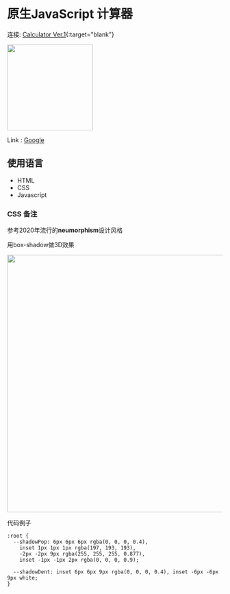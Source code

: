 # 原生JavaScript 计算器

连接: [Calculator Ver.1](https://musekorea.github.io/js-Calculator/){:target="blank"}

<img src="https://user-images.githubusercontent.com/77679025/147753921-505213cb-a591-4f89-9b27-8627698c12df.gif" width="200px">


Link : <a href="https://www.google.com" target="_blank">Google</a>



## 使用语言
- HTML
- CSS
- Javascript

### CSS 备注

参考2020年流行的**neumorphism**设计风格

用box-shadow做3D效果 

<img src="https://user-images.githubusercontent.com/77679025/147754943-819e2524-061e-4c7e-88a0-e690e228f6ea.png" width="600px">  

代码例子
```
:root {
  --shadowPop: 6px 6px 6px rgba(0, 0, 0, 0.4),
    inset 1px 1px 1px rgba(197, 193, 193),
    -2px -2px 9px rgba(255, 255, 255, 0.877),
    inset -1px -1px 2px rgba(0, 0, 0, 0.9);

  --shadowDent: inset 6px 6px 9px rgba(0, 0, 0, 0.4), inset -6px -6px 9px white;
}
```
